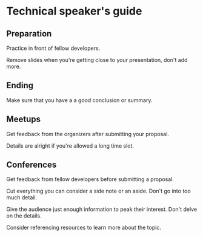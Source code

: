 # Technical speaker's guide

## Preparation
Practice in front of fellow developers.

Remove slides when you're getting close to your presentation, don't add more.


## Ending
Make sure that you have a a good conclusion or summary.

## Meetups
Get feedback from the organizers after submitting your proposal.

Details are alright if you're allowed a long time slot.

## Conferences
Get feedback from fellow developers before submitting a proposal.

Cut everything you can consider a side note or an aside.  Don't go into too much
detail.

Give the audience just enough information to peak their interest. Don't delve on
the details.

Consider referencing resources to learn more about the topic.
